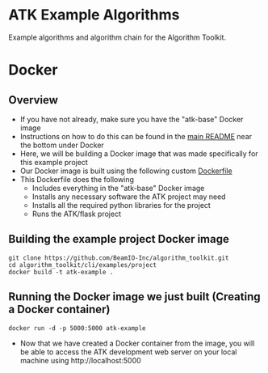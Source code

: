 # ATK Example Algorithms

Example algorithms and algorithm chain for the Algorithm Toolkit.

# Docker

## Overview

* If you have not already, make sure you have the "atk-base" Docker image
* Instructions on how to do this can be found in the [main README](../../../README.md) near the bottom under Docker
* Here, we will be building a Docker image that was made specifically for this example project
* Our Docker image is built using the following custom [Dockerfile](Dockerfile)
* This Dockerfile does the following
  * Includes everything in the "atk-base" Docker image
  * Installs any necessary software the ATK project may need
  * Installs all the required python libraries for the project
  * Runs the ATK/flask project

## Building the example project Docker image

```shell
git clone https://github.com/BeamIO-Inc/algorithm_toolkit.git
cd algorithm_toolkit/cli/examples/project
docker build -t atk-example .
```

## Running the Docker image we just built (Creating a Docker container)

```shell
docker run -d -p 5000:5000 atk-example
```

* Now that we have created a Docker container from the image, you will be able to access the ATK development web server on your local machine using http://localhost:5000